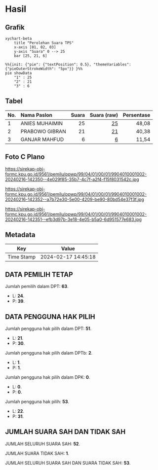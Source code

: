 # Hasil

## Grafik

```mermaid
xychart-beta
    title "Perolehan Suara TPS"
    x-axis [01, 02, 03]
    y-axis "Suara" 0 --> 25
    bar [25, 21, 6]
```

```mermaid
%%{init: {"pie": {"textPosition": 0.5}, "themeVariables": {"pieOuterStrokeWidth": "5px"}} }%%
pie showData
    "1" : 25
    "2" : 21
    "3" : 6
```

## Tabel

| No. | Nama Paslon    | Suara | Suara (raw) | Persentase |
|:--- |:-------------- | -----:| -----------:| ----------:|
| 1   | ANIES MUHAIMIN | 25    | [25][p-1]   | 48,08      |
| 2   | PRABOWO GIBRAN | 21    | [21][p-2]   | 40,38      |
| 3   | GANJAR MAHFUD  | 6     | [6][p-3]    | 11,54      |


[p-1]: https://github.com/gigit-pemilu/pemilu-2024-99-luar-negeri/blob/main/pilpres/hitung-suara/sub/99-luar-negeri/sub/04-alger-aljazair/sub/01-alger-aljazair/sub/0001-alger-aljazair/sub/002-tps-001/sub/paslon-1.txt
[p-2]: https://github.com/gigit-pemilu/pemilu-2024-99-luar-negeri/blob/main/pilpres/hitung-suara/sub/99-luar-negeri/sub/04-alger-aljazair/sub/01-alger-aljazair/sub/0001-alger-aljazair/sub/002-tps-001/sub/paslon-2.txt
[p-3]: https://github.com/gigit-pemilu/pemilu-2024-99-luar-negeri/blob/main/pilpres/hitung-suara/sub/99-luar-negeri/sub/04-alger-aljazair/sub/01-alger-aljazair/sub/0001-alger-aljazair/sub/002-tps-001/sub/paslon-3.txt

## Foto C Plano

https://sirekap-obj-formc.kpu.go.id/9561/pemilu/ppwp/99/04/01/00/01/9904010001002-20240216-142350--4e029f85-35b7-4c7f-a2f4-f15f8031542c.jpg

https://sirekap-obj-formc.kpu.go.id/9561/pemilu/ppwp/99/04/01/00/01/9904010001002-20240216-142352--a7b72e30-5e00-4209-be90-80bd54e37f3f.jpg

https://sirekap-obj-formc.kpu.go.id/9561/pemilu/ppwp/99/04/01/00/01/9904010001002-20240216-142351--efb3d97b-3e18-4e05-b5a0-6d951577e683.jpg


## Metadata

| Key        | Value               |
| ---------- | ------------------- |
| Time Stamp | 2024-02-17 14:45:18 |


## DATA PEMILIH TETAP

Jumlah pemilih dalam DPT: **63**.
 * L: **24**.
 * P: **39**.

## DATA PENGGUNA HAK PILIH

Jumlah pengguna hak pilih dalam DPT: **51**.
 * L: **21**.
 * P: **30**.

Jumlah pengguna hak pilih dalam DPTb: **2**.
 * L: **1**.
 * P: **1**.

Jumlah pengguna hak pilih dalam DPK: **0**.
 * L: **0**.
 * P: **0**.

Jumlah pengguna hak pilih: **53**.
 * L: **22**.
 * P: **31**.

## JUMLAH SUARA SAH DAN TIDAK SAH

JUMLAH SELURUH SUARA SAH: **52**.

JUMLAH SUARA TIDAK SAH: **1**.

JUMLAH SELURUH SUARA SAH DAN SUARA TIDAK SAH: **53**.


